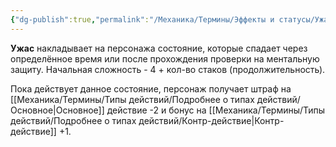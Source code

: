```yaml
---
{"dg-publish":true,"permalink":"/Механика/Термины/Эффекты и статусы/Ужас/","noteIcon":"","created":"2025-08-22T13:38:23.847+03:00","updated":"2025-08-20T17:14:56.328+03:00"}
---
```




**Ужас** накладывает на персонажа состояние, которые спадает через определённое время или после прохождения проверки на ментальную защиту.  Начальная сложность - 4 + кол-во стаков (продолжительность). 

Пока действует данное состояние, персонаж получает штраф на [[Механика/Термины/Типы действий/Подробнее о типах действий/Основное\|Основное]] действие -2 и бонус на [[Механика/Термины/Типы действий/Подробнее о типах действий/Контр-действие\|Контр-действие]] +1. 